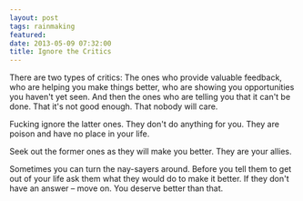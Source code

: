 ```yaml
---
layout: post
tags: rainmaking
featured: 
date: 2013-05-09 07:32:00
title: Ignore the Critics
---
```

There are two types of critics: The ones who provide valuable feedback, who are helping you make things better, who are showing you opportunities you haven't yet seen. And then the ones who are telling you that it can't be done. That it's not good enough. That nobody will care.

Fucking ignore the latter ones. They don't do anything for you. They are poison and have no place in your life.

Seek out the former ones as they will make you better. They are your allies.

Sometimes you can turn the nay-sayers around. Before you tell them to get out of your life ask them what they would do to make it better. If they don't have an answer – move on. You deserve better than that.